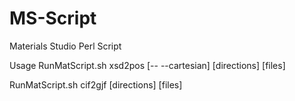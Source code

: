 # MS-Script
Materials Studio Perl Script

Usage
RunMatScript.sh xsd2pos [-- --cartesian] [directions] [files]

RunMatScript.sh cif2gjf [directions] [files]
